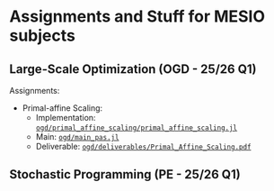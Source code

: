 # Assignments and Stuff for MESIO subjects

## Large-Scale Optimization (OGD - 25/26 Q1)

Assignments:

- Primal-affine Scaling: 
    - Implementation: [`ogd/primal_affine_scaling/primal_affine_scaling.jl`](./ogd/primal_affine_scaling/primal_affine_scaling.jl)
    - Main: [`ogd/main_pas.jl`](./ogd/main_pas.jl)
    - Deliverable: [`ogd/deliverables/Primal_Affine_Scaling.pdf`](./ogd/deliverables/Primal_Affine_Scaling.pdf)
    
## Stochastic Programming (PE - 25/26 Q1)